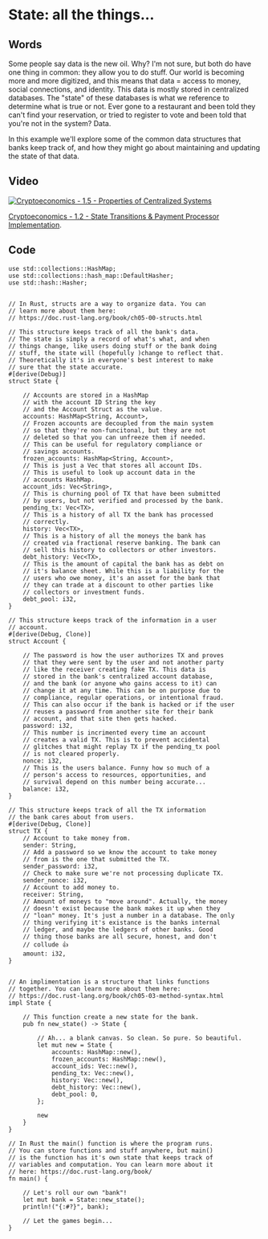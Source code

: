 # State: all the things...

## Words

Some people say data is the new oil. Why? I'm not sure, but both do have one thing in common: they allow you to do stuff. Our world is becoming more and more digitized, and this means that data = access to money, social connections, and identity. This data is mostly stored in centralized databases. The "state" of these databases is what we reference to determine what is true or not. Ever gone to a restaurant and been told they can't find your reservation, or tried to register to vote and been told that you're not in the system? Data. 

In this example we'll explore some of the common data structures that banks keep track of, and how they might go about maintaining and updating the state of that data. 

## Video

[![Cryptoeconomics - 1.5 - Properties of Centralized Systems](https://img.youtube.com/vi/XIsn8-5Xekc/0.jpg)](https://www.youtube.com/watch?v=XIsn8-5Xekc)

<p>
    <a href="https://cryptoeconomics.study/lectures/chapter-01-2.html">Cryptoeconomics - 1.2 - State Transitions & Payment Processor Implementation</a>.
</p>

## Code
```rust, editable
use std::collections::HashMap;
use std::collections::hash_map::DefaultHasher;
use std::hash::Hasher;


// In Rust, structs are a way to organize data. You can 
// learn more about them here:
// https://doc.rust-lang.org/book/ch05-00-structs.html

// This structure keeps track of all the bank's data.
// The state is simply a record of what's what, and when
// things change, like users doing stuff or the bank doing
// stuff, the state will (hopefully )change to reflect that.
// Theoretically it's in everyone's best interest to make
// sure that the state accurate.
#[derive(Debug)]
struct State {

    // Accounts are stored in a HashMap 
    // with the account ID String the key
    // and the Account Struct as the value.
    accounts: HashMap<String, Account>,
    // Frozen accounts are decoupled from the main system
    // so that they're non-funcitonal, but they are not
    // deleted so that you can unfreeze them if needed.
    // This can be useful for regulatory compliance or 
    // savings accounts.
    frozen_accounts: HashMap<String, Account>,
    // This is just a Vec that stores all account IDs.
    // This is useful to look up account data in the 
    // accounts HashMap.
    account_ids: Vec<String>,
    // This is churning pool of TX that have been submitted
    // by users, but not verified and processed by the bank. 
    pending_tx: Vec<TX>,
    // This is a history of all TX the bank has processed
    // correctly.
    history: Vec<TX>,
    // This is a history of all the moneys the bank has
    // created via fractional reserve banking. The bank can
    // sell this history to collectors or other investors.
    debt_history: Vec<TX>,
    // This is the amount of capital the bank has as debt on
    // it's balance sheet. While this is a liability for the
    // users who owe money, it's an asset for the bank that
    // they can trade at a discount to other parties like
    // collectors or investment funds.
    debt_pool: i32,
}

// This structure keeps track of the information in a user
// account.
#[derive(Debug, Clone)]
struct Account {

    // The password is how the user authorizes TX and proves
    // that they were sent by the user and not another party
    // like the receiver creating fake TX. This data is 
    // stored in the bank's centralized account database, 
    // and the bank (or anyone who gains access to it) can
    // change it at any time. This can be on purpose due to
    // compliance, regular operations, or intentional fraud.
    // This can also occur if the bank is hacked or if the user
    // reuses a password from another site for their bank
    // account, and that site then gets hacked.
    password: i32,
    // This number is incrimented every time an account
    // creates a valid TX. This is to prevent accidental 
    // glitches that might replay TX if the pending_tx pool
    // is not cleared properly.
    nonce: i32,
    // This is the users balance. Funny how so much of a 
    // person's access to resources, opportunities, and
    // survival depend on this number being accurate...
    balance: i32,
}

// This structure keeps track of all the TX information
// the bank cares about from users.
#[derive(Debug, Clone)]
struct TX {
    // Account to take money from.
    sender: String,
    // Add a password so we know the account to take money
    // from is the one that submitted the TX.
    sender_password: i32,
    // Check to make sure we're not processing duplicate TX.
    sender_nonce: i32,
    // Account to add money to.
    receiver: String,
    // Amount of moneys to "move around". Actually, the money
    // doesn't exist because the bank makes it up when they
    // "loan" money. It's just a number in a database. The only
    // thing verifying it's existance is the banks internal 
    // ledger, and maybe the ledgers of other banks. Good 
    // thing those banks are all secure, honest, and don't
    // collude 👍
    amount: i32,
}


// An implimentation is a structure that links functions
// together. You can learn more about them here:
// https://doc.rust-lang.org/book/ch05-03-method-syntax.html
impl State {
    
    // This function create a new state for the bank.
    pub fn new_state() -> State {
    
        // Ah... a blank canvas. So clean. So pure. So beautiful.
        let mut new = State {
            accounts: HashMap::new(),
            frozen_accounts: HashMap::new(),
            account_ids: Vec::new(),
            pending_tx: Vec::new(),
            history: Vec::new(),
            debt_history: Vec::new(),
            debt_pool: 0,
        };
        
        new
    }
}

// In Rust the main() function is where the program runs.
// You can store functions and stuff anywhere, but main()
// is the function has it's own state that keeps track of
// variables and computation. You can learn more about it
// here: https://doc.rust-lang.org/book/
fn main() {
    
    // Let's roll our own "bank"!
    let mut bank = State::new_state();
    println!("{:#?}", bank);
    
    // Let the games begin...
}
```
